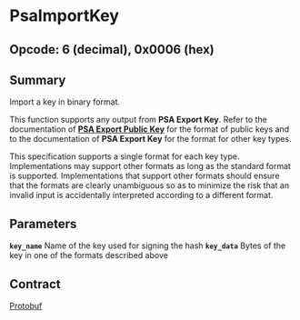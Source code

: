 <!--
  -- Copyright (c) 2019, Arm Limited, All Rights Reserved
  -- SPDX-License-Identifier: Apache-2.0
  --
  -- Licensed under the Apache License, Version 2.0 (the "License"); you may
  -- not use this file except in compliance with the License.
  -- You may obtain a copy of the License at
  --
  -- http://www.apache.org/licenses/LICENSE-2.0
  --
  -- Unless required by applicable law or agreed to in writing, software
  -- distributed under the License is distributed on an "AS IS" BASIS, WITHOUT
  -- WARRANTIES OR CONDITIONS OF ANY KIND, either express or implied.
  -- See the License for the specific language governing permissions and
  -- limitations under the License.
--->
# **PsaImportKey**
## **Opcode: 6 (decimal), 0x0006 (hex)**

## **Summary**

Import a key in binary format.

This function supports any output from **PSA Export Key**. Refer to the documentation of [**PSA Export Public Key**](/psa_export_public_key.md) for the format of public keys and to the documentation of **PSA Export Key** for the format for other key types.

This specification supports a single format for each key type. Implementations may support other formats as long as the standard format is supported. Implementations that support other formats should ensure that the formats are clearly unambiguous so as to minimize the risk that an invalid input is accidentally interpreted according to a different format.

## **Parameters**

**`key_name`**  Name of the key used for signing the hash
**`key_data`**  Bytes of the key in one of the formats described above

## **Contract**

[Protobuf](https://github.com/parallaxsecond/parsec-operations/blob/master/protobuf/import_key.proto)

